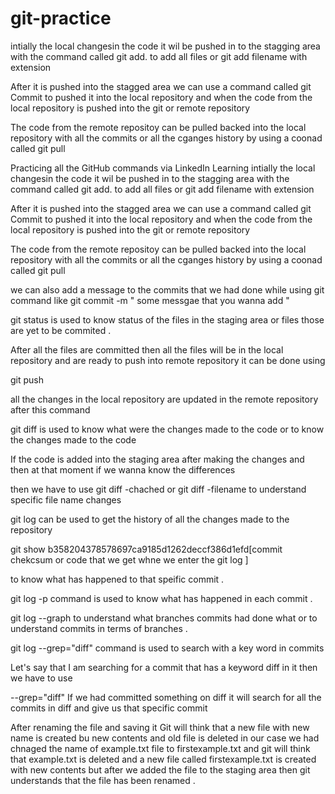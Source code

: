 # git-practice

intially the local changesin the code it wil be pushed in to the stagging area with the command called git add. to add all files or git add filename with extension 

After it is pushed into the stagged area we can use a command called git Commit to pushed it into the local repository and when the code from the 
local repository is pushed into the git or remote repository

The code from the remote repositoy can be pulled backed into the local repository with all the commits or all the cganges history by using a 
coonad called git pull 


Practicing all the GitHub commands via LinkedIn Learning 
intially the local changesin the code it wil be pushed in to the stagging area with the command called git add. to add all files or git add filename with extension 

After it is pushed into the stagged area we can use a command called git Commit to pushed it into the local repository and when the code from the 
local repository is pushed into the git or remote repository

The code from the remote repositoy can be pulled backed into the local repository with all the commits or all the cganges history by using a 
coonad called git pull 

we can also add a message to the commits that we had done while using git command like git commit -m " some messgae that you wanna add " 


git status is used to know status of the files in the staging area or files those are yet to be commited . 

After all the files are committed then all the files will be in the local repository and are ready to push into remote repository 
it can be done using 

git push 

all the changes in the local repository are updated in the remote repository after this command 

git diff is used to know what were the changes made to the code or to know the changes made to the code 

If the code is added into the staging area after making the changes and then at that moment if we wanna know the differences 

then we have to use git diff -chached or git diff -filename to understand specific file name changes 

git log can be used to get the history of all the changes made to the repository 


git show b358204378578697ca9185d1262deccf386d1efd[commit chekcsum or code that we get whne we enter the git log ]

to know what has happened to that speific commit . 

git log -p command is used to know what has happened in each commit . 

git log --graph to understand what branches commits had done what or to understand commits in terms of branches . 

git log --grep="diff" command is used to search with a key word in commits 

Let's say that I am searching for a commit that has a keyword diff in it then we have to use 

--grep="diff" If we had committed something on diff it will search for all the commits in diff and give us that specific commit 

After renaming the file and saving it Git will think that a new file with new name is created bu new contents and old file is deleted in our case we had chnaged the name of example.txt file to firstexample.txt and git will think that example.txt is deleted and a new file called 
firstexample.txt is created with new contents but after we added the file to the staging area then git understands that the file has been renamed . 
